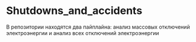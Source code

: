 # Shutdowns_and_accidents
В репозитории находятся два пайплайна: анализ массовых отключений электроэнергии и анализ всех отключений электроэнергии
